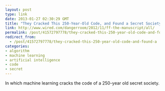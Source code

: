 ```yaml
---
layout: post
type: link
date: 2013-01-27 02:30:29 GMT
title: "They Cracked This 250-Year-Old Code, and Found a Secret Society Inside"
link: http://www.wired.com/dangerroom/2012/11/ff-the-manuscript/all/
permalink: /post/41572797778/they-cracked-this-250-year-old-code-and-found-a
redirect_from: 
  - /post/41572797778/they-cracked-this-250-year-old-code-and-found-a
categories:
- algorithm
- machine learning
- artificial intelligence
- code
- secret
---
```

<p>In which machine learning cracks the code of a 250-year old secret society.</p>